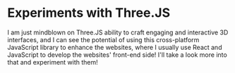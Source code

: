 # Experiments with Three.JS

I am just mindblown on Three.JS ability to craft engaging and interactive 3D interfaces, and I can see the potential of using this cross-platform JavaScript library to enhance the websites, where I usually use React and JavaScript to develop the websites' front-end side! I'll take a look more into that and experiment with them!